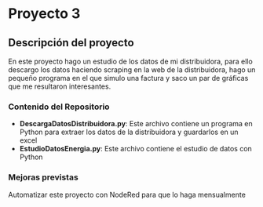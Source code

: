 # Proyecto 3
## Descripción del proyecto
En este proyecto hago un estudio de los datos de mi distribuidora, para ello descargo los datos haciendo scraping en la web de la distribuidora, hago un pequeño programa en el que simulo una factura y saco un par de gráficas que me resultaron interesantes.
### Contenido del Repositorio

- **DescargaDatosDistribuidora.py**: Este archivo contiene un programa en Python para extraer los datos de la distribuidora y guardarlos en un excel
- **EstudioDatosEnergia.py**: Este archivo contiene el estudio de datos con Python
### Mejoras previstas
Automatizar este proyecto con NodeRed para que lo haga mensualmente
